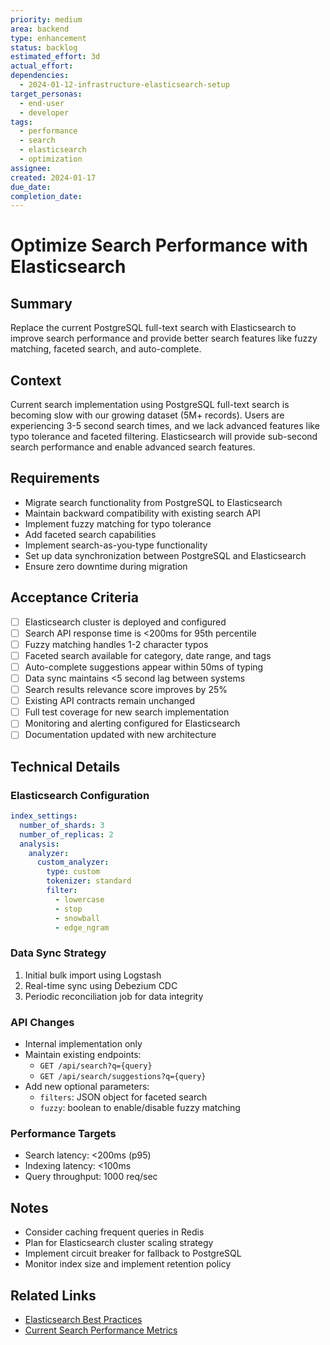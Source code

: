 ```yaml
---
priority: medium
area: backend
type: enhancement
status: backlog
estimated_effort: 3d
actual_effort: 
dependencies:
  - 2024-01-12-infrastructure-elasticsearch-setup
target_personas:
  - end-user
  - developer
tags:
  - performance
  - search
  - elasticsearch
  - optimization
assignee: 
created: 2024-01-17
due_date: 
completion_date: 
---
```


# Optimize Search Performance with Elasticsearch

## Summary
Replace the current PostgreSQL full-text search with Elasticsearch to improve search performance and provide better search features like fuzzy matching, faceted search, and auto-complete.

## Context
Current search implementation using PostgreSQL full-text search is becoming slow with our growing dataset (5M+ records). Users are experiencing 3-5 second search times, and we lack advanced features like typo tolerance and faceted filtering. Elasticsearch will provide sub-second search performance and enable advanced search features.

## Requirements
- Migrate search functionality from PostgreSQL to Elasticsearch
- Maintain backward compatibility with existing search API
- Implement fuzzy matching for typo tolerance
- Add faceted search capabilities
- Implement search-as-you-type functionality
- Set up data synchronization between PostgreSQL and Elasticsearch
- Ensure zero downtime during migration

## Acceptance Criteria
- [ ] Elasticsearch cluster is deployed and configured
- [ ] Search API response time is <200ms for 95th percentile
- [ ] Fuzzy matching handles 1-2 character typos
- [ ] Faceted search available for category, date range, and tags
- [ ] Auto-complete suggestions appear within 50ms of typing
- [ ] Data sync maintains <5 second lag between systems
- [ ] Search results relevance score improves by 25%
- [ ] Existing API contracts remain unchanged
- [ ] Full test coverage for new search implementation
- [ ] Monitoring and alerting configured for Elasticsearch
- [ ] Documentation updated with new architecture

## Technical Details
### Elasticsearch Configuration
```yaml
index_settings:
  number_of_shards: 3
  number_of_replicas: 2
  analysis:
    analyzer:
      custom_analyzer:
        type: custom
        tokenizer: standard
        filter:
          - lowercase
          - stop
          - snowball
          - edge_ngram
```

### Data Sync Strategy
1. Initial bulk import using Logstash
2. Real-time sync using Debezium CDC
3. Periodic reconciliation job for data integrity

### API Changes
- Internal implementation only
- Maintain existing endpoints:
  - `GET /api/search?q={query}`
  - `GET /api/search/suggestions?q={query}`
- Add new optional parameters:
  - `filters`: JSON object for faceted search
  - `fuzzy`: boolean to enable/disable fuzzy matching

### Performance Targets
- Search latency: <200ms (p95)
- Indexing latency: <100ms
- Query throughput: 1000 req/sec

## Notes
- Consider caching frequent queries in Redis
- Plan for Elasticsearch cluster scaling strategy
- Implement circuit breaker for fallback to PostgreSQL
- Monitor index size and implement retention policy

## Related Links
- [Elasticsearch Best Practices](https://www.elastic.co/guide/en/elasticsearch/reference/current/best-practices.html)
- [Current Search Performance Metrics](https://monitoring.example.com/dashboard/search)